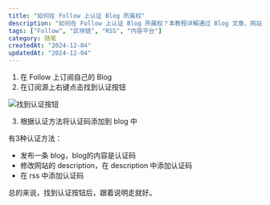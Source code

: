 ```yaml
---
title: "如何在 Follow 上认证 Blog 所属权"
description: "如何在 Follow 上认证 Blog 所属权？本教程详解通过 Blog 文章、网站描述或 RSS 添加认证码的方法，帮助你顺利完成 Blog 归属验证，提升内容可信度。"
tags: ["Follow", "区块链", "RSS", "内容平台"]
category: 随笔
createdAt: "2024-12-04"
updatedAt: "2024-12-04"
---
```




1. 在 Follow 上订阅自己的 Blog
2. 在订阅源上右键点击找到认证按钮

![找到认证按钮](https://cdn.jsdelivr.net/gh/thedogb/pic@master/upic/235572b58b13123b99c2d115a26aafc001a0bf0b_knock_capture_image.jpg)

3. 根据认证方法将认证码添加到 blog 中

有3种认证方法：

- 发布一条 blog，blog的内容是认证码
- 修改网站的 description，在 description 中添加认证码
- 在 rss 中添加认证码

总的来说，找到认证按钮后，跟着说明走就好。